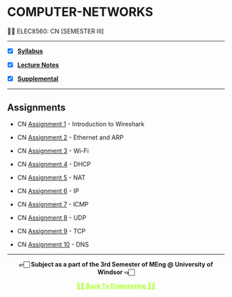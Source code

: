 # COMPUTER-NETWORKS

 👍🏻 ELEC8560: CN [SEMESTER III]

---
 
 - [X] **[Syllabus](https://github.com/Amey-Thakur/COMPUTER-NETWORKS/blob/main/Course%20Syllabus%20-%20Computer%20Networks.pdf)**
 
 - [X] **[Lecture Notes](https://github.com/Amey-Thakur/COMPUTER-NETWORKS/tree/main/Lecture%20Notes)**
 
 - [X] **[Supplemental](https://github.com/Amey-Thakur/COMPUTER-NETWORKS/tree/main/Supplemental)**

---

## Assignments
 
 - CN [Assignment 1](https://github.com/Amey-Thakur/COMPUTER-NETWORKS/blob/main/Assignments/Lab%201/Lab%201_%20Introduction%20to%20Wireshark%20%5BAmey-110107589%5D-328776.pdf) - Introduction to Wireshark
 
 - CN [Assignment 2](https://github.com/Amey-Thakur/COMPUTER-NETWORKS/blob/main/Assignments/Lab%202/Lab%202_%20Ethernet%20and%20ARP%20%5BAmey-110107589%5D-381246.pdf) - Ethernet and ARP
 
 - CN [Assignment 3](https://github.com/Amey-Thakur/COMPUTER-NETWORKS/blob/main/Assignments/Lab%203/Lab%203_%20Wi-Fi%20%5BAmey-110107589%5D-405692.pdf) - Wi-Fi
 
 - CN [Assignment 4](https://github.com/Amey-Thakur/COMPUTER-NETWORKS/blob/main/Assignments/Lab%204/Lab%204_%20DHCP-110107589-440561.pdf) - DHCP
 
 - CN [Assignment 5](https://github.com/Amey-Thakur/COMPUTER-NETWORKS/blob/main/Assignments/Lab%205/Lab%205_%20NAT-110107589.pdf) - NAT
 
 - CN [Assignment 6](https://github.com/Amey-Thakur/COMPUTER-NETWORKS/blob/main/Assignments/Lab%206/Lab%206_%20IP%20%5BAmey-110107589%5D-454660.pdf) - IP
 
 - CN [Assignment 7](https://github.com/Amey-Thakur/COMPUTER-NETWORKS/blob/main/Assignments/Lab%207/Lab%207_%20ICMP-110107589.pdf) - ICMP
 
 - CN [Assignment 8](https://github.com/Amey-Thakur/COMPUTER-NETWORKS/blob/main/Assignments/Lab%208/Lab%208_%20UDP-110107589.pdf) - UDP
 
 - CN [Assignment 9](https://github.com/Amey-Thakur/COMPUTER-NETWORKS/blob/main/Assignments/Lab%209/Lab%209_%20TCP-110107589.pdf) - TCP
 
 - CN [Assignment 10](https://github.com/Amey-Thakur/COMPUTER-NETWORKS/blob/main/Assignments/Lab%2010/Lab%2010_%20DNS%20-%20Computer%20Networks%20-%20University%20of%20Windsor.pdf) - DNS

---

<p align="center"> <b> 👉🏻 Subject as a part of the 3rd Semester of MEng @ University of Windsor 👈🏻 <b> </p>
 
<p align="center"><a href='https://github.com/Amey-Thakur/MENG-COMPUTER-ENGINEERING', style='color: greenyellow;'> ✌🏻 Back To Engineering ✌🏻</p>
